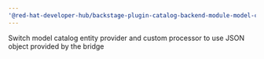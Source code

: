 ```yaml
---
'@red-hat-developer-hub/backstage-plugin-catalog-backend-module-model-catalog': minor
---
```


Switch model catalog entity provider and custom processor to use JSON object provided by the bridge
